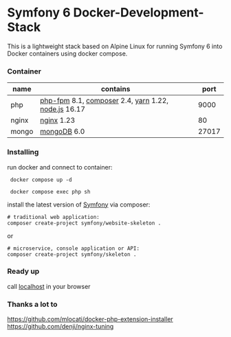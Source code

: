 # Symfony 6 Docker-Development-Stack
This is a lightweight stack based on Alpine Linux for running Symfony 6 into Docker containers using docker compose. 
<!--
[![Build Status](https://travis-ci.org/coloso/symfony-docker.svg?branch=master)](https://travis-ci.org/coloso/symfony-docker)
-->
### Container
| name          | contains                                                                                                                                                                  | port       |
|---------------|---------------------------------------------------------------------------------------------------------------------------------------------------------------------------|------------|
| php           | [php-fpm](https://hub.docker.com/_/php) 8.1, [composer](https://getcomposer.org/) 2.4, [yarn](https://yarnpkg.com/lang/en/) 1.22, [node.js](https://nodejs.org/en/) 16.17 | 9000       |
| nginx         | [nginx](https://hub.docker.com/_/nginx) 1.23                                                                                                                              | 80         |
| mongo         | [mongoDB](https://hub.docker.com/_/mongo) 6.0                                                                                                                             | 27017      |

### Installing
run docker and connect to container:
```
 docker compose up -d
```
```
 docker compose exec php sh
```

install the latest version of [Symfony](http://symfony.com/doc/current/setup.html) via composer:
```
# traditional web application: 
composer create-project symfony/website-skeleton .
```
or 
```
# microservice, console application or API:
composer create-project symfony/skeleton .
```

### Ready up
call [localhost](http://localhost/) in your browser
 
### Thanks a lot to
https://github.com/mlocati/docker-php-extension-installer \
https://github.com/denji/nginx-tuning
